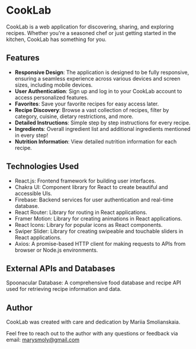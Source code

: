 # CookLab

CookLab is a web application for discovering, sharing, and exploring recipes. Whether you're a seasoned chef or just getting started in the kitchen, CookLab has something for you.

## Features

- **Responsive Design**: The application is designed to be fully responsive, ensuring a seamless experience across various devices and screen sizes, including mobile devices.
- **User Authentication**: Sign up and log in to your CookLab account to access personalized features.
- **Favorites**: Save your favorite recipes for easy access later.
- **Recipe Discovery**: Browse a vast collection of recipes, filter by category, cuisine, dietary restrictions, and more.
- **Detailed Instructions**: Simple step by step instructions for every recipe.
- **Ingredients**: Overall ingredient list and additional ingredients mentioned in every step!
- **Nutrition Information**: View detailed nutrition information for each recipe.

## Technologies Used

- React.js: Frontend framework for building user interfaces.
- Chakra UI: Component library for React to create beautiful and accessible UIs.
- Firebase: Backend services for user authentication and real-time database.
- React Router: Library for routing in React applications.
- Framer Motion: Library for creating animations in React applications.
- React Icons: Library for popular icons as React components.
- Swiper Slider: Library for creating swipeable and touchable sliders in React applications.
- Axios: A promise-based HTTP client for making requests to APIs from browser or Node.js environments.

 ## External APIs and Databases

Spoonacular Database: A comprehensive food database and recipe API used for retrieving recipe information and data.

 ## Author

CookLab was created with care and dedication by Mariia Smolianskaia.

Feel free to reach out to the author with any questions or feedback via email: marysmoly@gmail.com


